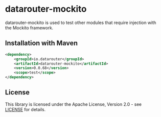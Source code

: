 # datarouter-mockito

datarouter-mockito is used to test other modules that require injection with the Mockito framework.

## Installation with Maven

```xml
<dependency>
	<groupId>io.datarouter</groupId>
	<artifactId>datarouter-mockito</artifactId>
	<version>0.0.68</version>
	<scope>test</scope>
</dependency>
```

## License

This library is licensed under the Apache License, Version 2.0 - see [LICENSE](../LICENSE) for details.
